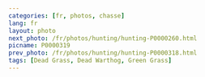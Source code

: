 ```yaml
---
categories: [fr, photos, chasse]
lang: fr
layout: photo
next_photo: /fr/photos/hunting/hunting-P0000260.html
picname: P0000319
prev_photo: /fr/photos/hunting/hunting-P0000318.html
tags: [Dead Grass, Dead Warthog, Green Grass]
---
```

